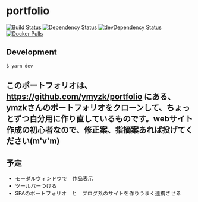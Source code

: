 # portfolio

[![Build Status](https://travis-ci.org/ymyzk/portfolio.svg?branch=master)](https://travis-ci.org/ymyzk/portfolio)
[![Dependency Status](https://david-dm.org/ymyzk/portfolio.svg)](https://david-dm.org/ymyzk/portfolio)
[![devDependency Status](https://david-dm.org/ymyzk/portfolio/dev-status.svg)](https://david-dm.org/ymyzk/portfolio#info=devDependencies)
[![Docker Pulls](https://img.shields.io/docker/pulls/ymyzk/portfolio.svg)](https://hub.docker.com/r/ymyzk/portfolio/)

## Development
```console
$ yarn dev
```

## このポートフォリオは、https://github.com/ymyzk/portfolio にある、ymzkさんのポートフォリオをクローンして、ちょっとずつ自分用に作り直しているものです。webサイト作成の初心者なので、修正案、指摘案あれば投げてください(m'v'm)

## 予定
- モーダルウィンドウで　作品表示
- ツールバーつける
- SPAのポートフォリオ　と　ブログ系のサイトを作りうまく連携させる
